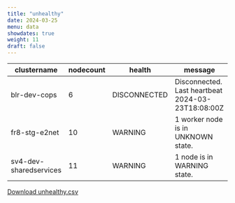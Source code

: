 ```yaml
---
title: "unhealthy"
date: 2024-03-25
menu: data
showdates: true
weight: 11
draft: false
---
```

<!--more-->
| clustername            | nodecount | health       | message                                           |
| ---------------------- | --------- | ------------ | ------------------------------------------------- |
| blr-dev-cops           |         6 | DISCONNECTED | Disconnected. Last heartbeat 2024-03-23T18:08:00Z |
| fr8-stg-e2net          |        10 | WARNING      | 1 worker node is in UNKNOWN state.                |
| sv4-dev-sharedservices |        11 | WARNING      | 1 node is in WARNING state.                       |
[Download unhealthy.csv](/csv/unhealthy.csv)
